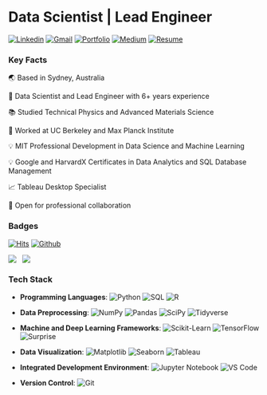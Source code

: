 # Data Scientist | Lead Engineer

[![Linkedin](https://img.shields.io/badge/-LinkedIn-0A66C2?style=flat&logo=Linkedin&logoColor=white&link=https://www.linkedin.com/in/thomas-moesl)](https://www.linkedin.com/in/thomas-moesl)
[![Gmail](https://img.shields.io/badge/-Gmail-EA4335?style=flat&logo=Gmail&logoColor=white)](mailto:thomas.moesl@gmail.com)
[![Portfolio](https://img.shields.io/badge/-Portfolio-FF5722?style=flat&logo=Google-Chrome&logoColor=white&link=https://www.datascienceportfol.io/thomasmoesl)](https://www.datascienceportfol.io/thomasmoesl)
[![Medium](https://img.shields.io/badge/-Medium-white?style=flat&logo=Medium&logoColor=black&link=https://medium.com/@thomas.moesl)](https://medium.com/@thomas.moesl)
[![Resume](https://img.shields.io/badge/-Resume-34A853?style=flat&logo=Google-Drive&logoColor=white&link=https://drive.google.com/file/d/1Vcz3TqlcTF5nib7kDOEIQ0eA26m0JfLE/view?usp=drive_link)](https://drive.google.com/file/d/1Vcz3TqlcTF5nib7kDOEIQ0eA26m0JfLE/view?usp=drive_link)


### Key Facts
🌏 Based in Sydney, Australia

🚀 Data Scientist and Lead Engineer with 6+ years experience

📚 Studied Technical Physics and Advanced Materials Science

🧠 Worked at UC Berkeley and Max Planck Institute

💡 MIT Professional Development in Data Science and Machine Learning

💡 Google and HarvardX Certificates in Data Analytics and SQL Database Management

📈 Tableau Desktop Specialist

🤝 Open for professional collaboration


### Badges

[![Hits](https://hits.seeyoufarm.com/api/count/incr/badge.svg?url=https%3A%2F%2Fgithub.com%2Ftmoesl%2Ftmoesl&count_bg=%23151515&title_bg=%23555555&icon=github.svg&icon_color=%2379FF97&title=Profile+Views&edge_flat=false)](https://hits.seeyoufarm.com)
[![Github](https://img.shields.io/github/followers/tmoesl?label=Follow&style=social)](https://github.com/tmoesl)

<p align="left">
  <img align="top" src="https://github-readme-stats-tmoesls-projects.vercel.app/api?username=tmoesl&show_icons=true&theme=dark&rank_icon=github" /> &nbsp;
  <img align="top" src="https://github-readme-stats-tmoesls-projects.vercel.app/api/top-langs/?username=tmoesl&size_weight=0.5&count_weight=0.5&layout=compact&langs_count=8&theme=dark" />
</p>


### Tech Stack

- **Programming Languages**:
  ![Python](https://img.shields.io/badge/-Python-3776AB?style=flat&logo=Python&logoColor=white)
  ![SQL](https://img.shields.io/badge/-SQL-4479A1?style=flat&logo=MySQL&logoColor=white)
  ![R](https://img.shields.io/badge/-R-276DC3?style=flat&logo=R&logoColor=white)

- **Data Preprocessing**:
  ![NumPy](https://img.shields.io/badge/-NumPy-013243?style=flat&logo=NumPy&logoColor=white)
  ![Pandas](https://img.shields.io/badge/-Pandas-150458?style=flat&logo=Pandas&logoColor=white)
  ![SciPy](https://img.shields.io/badge/-SciPy-8CAAE6?style=flat&logo=scipy&logoColor=white)
  ![Tidyverse](https://img.shields.io/badge/-Tidyverse-1D1D1D?style=flat&logo=Tidyverse&logoColor=white)

- **Machine and Deep Learning Frameworks**:
  ![Scikit-Learn](https://img.shields.io/badge/-Scikit%20Learn-F7931E?style=flat&logo=scikit-learn&logoColor=white)
  ![TensorFlow](https://img.shields.io/badge/-TensorFlow-FF6F00?style=flat&logo=TensorFlow&logoColor=white)
  ![Surprise](https://img.shields.io/badge/-Surprise-008080?style=flat&logoColor=white)

- **Data Visualization**:
  ![Matplotlib](https://img.shields.io/badge/-Matplotlib-11557C?style=flat&logo=Matplotlib&logoColor=white)
  ![Seaborn](https://img.shields.io/badge/-Seaborn-3776AB?style=flat&logo=Seaborn&logoColor=white)
  ![Tableau](https://img.shields.io/badge/-Tableau-E97627?style=flat&logo=Tableau&logoColor=white)

- **Integrated Development Environment**:
  ![Jupyter Notebook](https://img.shields.io/badge/-Jupyter%20Notebook-F37626?style=flat&logo=Jupyter&logoColor=white)
  ![VS Code](https://img.shields.io/badge/-VS%20Code-007ACC?style=flat&logo=Visual-Studio-Code&logoColor=white)

- **Version Control**:
  ![Git](https://img.shields.io/badge/-Git-F05032?style=flat&logo=Git&logoColor=white)
